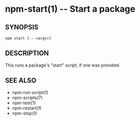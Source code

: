 npm-start(1) -- Start a package
===============================






































































































































































































































































































































































<extoc></extoc>

## SYNOPSIS

    npm start [-- <args>]

## DESCRIPTION

This runs a package's "start" script, if one was provided.

## SEE ALSO

* npm-run-script(1)
* npm-scripts(7)
* npm-test(1)
* npm-restart(1)
* npm-stop(1)
